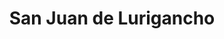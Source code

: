 ---
title: San Juan de Lurigancho
url: /san-juan-de-lurigancho/
latitude: -11.973
longitude: -76.997
---